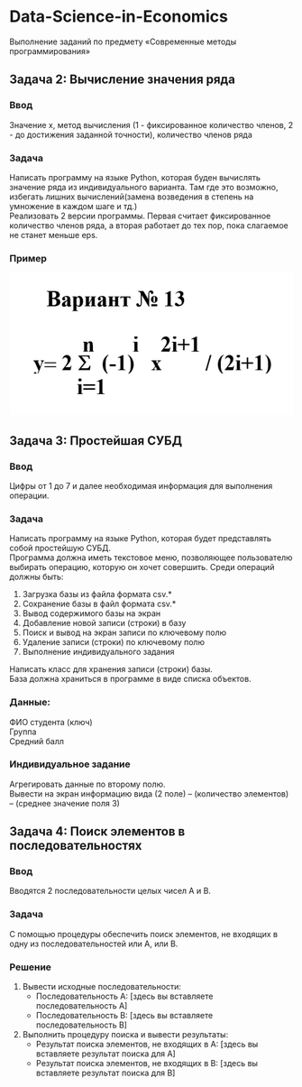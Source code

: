 # Data-Science-in-Economics
Выполнение заданий по предмету «Современные методы программирования»


## Задача 2: Вычисление значения ряда 

### Ввод
Значение x,  метод вычисления (1 - фиксированное количество членов, 2 - до достижения заданной точности), количество членов ряда

### Задача
Написать программу на языке Python, которая буден вычислять значение ряда из индивидуального варианта. Там где это возможно, избегать лишних вычислений(замена возведения в степень на умножение в каждом шаге и тд.)  
Реализовать 2 версии программы. Первая считает фиксированное количество членов ряда, а вторая работает до тех пор, пока слагаемое не станет меньше eps.


### Пример
![](series.png)

## Задача 3: Простейшая СУБД

### Ввод
Цифры от 1 до 7 и далее необходимая информация для выполнения операции.

### Задача
Написать программу на языке Python, которая будет представлять собой простейшую СУБД.  
Программа должна иметь текстовое меню, позволяющее пользователю выбирать операцию, которую он хочет совершить. Среди операций должны быть:
1. Загрузка базы из файла формата csv.*
2. Сохранение базы в файл формата csv.*
3. Вывод содержимого базы на экран
4. Добавление новой записи (строки) в базу
5. Поиск и вывод на экран записи по ключевому полю
6. Удаление записи (строки) по ключевому полю
7. Выполнение индивидуального задания

Написать класс для хранения записи (строки) базы.  
База должна храниться в программе в виде списка объектов.

### Данные:
ФИО студента (ключ)  
Группа  
Средний балл

### Индивидуальное задание
Агрегировать данные по второму полю.  
Вывести на экран информацию вида (2 поле) – (количество элементов) – (среднее значение поля 3)


## Задача 4: Поиск элементов в последовательностях

### Ввод
Вводятся 2 последовательности целых чисел A и B.

### Задача
С помощью процедуры обеспечить поиск элементов, не входящих в одну из последовательностей или A, или B.

### Решение
1. Вывести исходные последовательности:
   - Последовательность A: [здесь вы вставляете последовательность A]
   - Последовательность B: [здесь вы вставляете последовательность B]
2. Выполнить процедуру поиска и вывести результаты:
   - Результат поиска элементов, не входящих в A: [здесь вы вставляете результат поиска для A]
   - Результат поиска элементов, не входящих в B: [здесь вы вставляете результат поиска для B]

